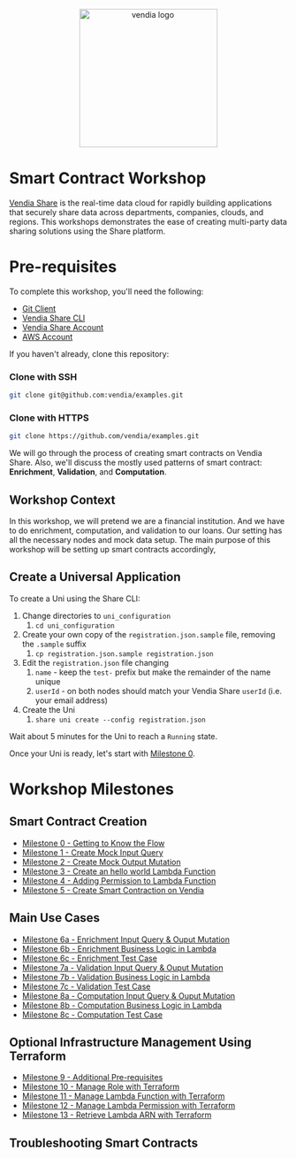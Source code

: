 <p align="center">
  <a href="https://vendia.net/">
    <img src="https://share.vendia.net/logo.svg" alt="vendia logo" width="250px">
  </a>
</p>

# Smart Contract Workshop

[Vendia Share](https://www.vendia.net) is the real-time data cloud for rapidly building applications that securely share data across departments, companies, clouds, and regions.  This workshops demonstrates the ease of creating multi-party data sharing solutions using the Share platform.

# Pre-requisites

To complete this workshop, you'll need the following:

* [Git Client](https://git-scm.com/downloads)
* [Vendia Share CLI](https://vendia.net/docs/share/cli)
* [Vendia Share Account](https://share.vendia.net/signup)
* [AWS Account](https://aws.amazon.com/resources/create-account/)

If you haven't already, clone this repository:

### Clone with SSH

```bash
git clone git@github.com:vendia/examples.git
```

### Clone with HTTPS

```bash
git clone https://github.com/vendia/examples.git
```



We will go through the process of creating smart contracts on Vendia Share. Also, we'll discuss the mostly used patterns of smart contract: **Enrichment**, **Validation**, and **Computation**.

## Workshop Context

In this workshop, we will pretend we are a financial institution. And we have to do enrichment, computation, and validation to our loans. Our setting has all the necessary nodes and mock data setup. The main purpose of this workshop will be setting up smart contracts accordingly,

## Create a Universal Application

To create a Uni using the Share CLI:

1. Change directories to `uni_configuration`
    1. `cd uni_configuration`
2. Create your own copy of the `registration.json.sample` file, removing the `.sample` suffix
    1. `cp registration.json.sample registration.json`
3. Edit the `registration.json` file changing
    1. `name` - keep the `test-` prefix but make the remainder of the name unique
    2. `userId` - on both nodes should match your Vendia Share `userId` (i.e. your email address)
4. Create the Uni
    1. `share uni create --config registration.json`

Wait about 5 minutes for the Uni to reach a `Running` state.


Once your Uni is ready, let's start with [Milestone 0](README-Milestone0.md).

# Workshop Milestones

## Smart Contract Creation
* [Milestone 0 - Getting to Know the Flow](README-Milestone0.md)
* [Milestone 1 - Create Mock Input Query](README-Milestone1.md)
* [Milestone 2 - Create Mock Output Mutation](README-Milestone2.md)
* [Milestone 3 - Create an hello world Lambda Function](README-Milestone3.md)
* [Milestone 4 - Adding Permission to Lambda Function](README-Milestone4.md)
* [Milestone 5 - Create Smart Contraction on Vendia](README-Milestone5.md)

## Main Use Cases
* [Milestone 6a - Enrichment Input Query & Ouput Mutation](README-Milestone6a.md)
* [Milestone 6b - Enrichment Business Logic in Lambda](README-Milestone6b.md)
* [Milestone 6c - Enrichment Test Case](README-Milestone6c.md)
* [Milestone 7a - Validation Input Query & Ouput Mutation](README-Milestone7a.md)
* [Milestone 7b - Validation Business Logic in Lambda](README-Milestone7b.md)
* [Milestone 7c - Validation Test Case](README-Milestone7c.md)
* [Milestone 8a - Computation Input Query & Ouput Mutation](README-Milestone8a.md)
* [Milestone 8b - Computation Business Logic in Lambda](README-Milestone8b.md)
* [Milestone 8c - Computation Test Case](README-Milestone8c.md)

## Optional Infrastructure Management Using Terraform
* [Milestone 9 - Additional Pre-requisites](README-Milestone9.md)
* [Milestone 10 - Manage Role with Terraform](README-Milestone10.md)
* [Milestone 11 - Manage Lambda Function with Terraform](README-Milestone11.md)
* [Milestone 12 - Manage Lambda Permission with Terraform](README-Milestone12.md)
* [Milestone 13 - Retrieve Lambda ARN with Terraform](README-Milestone13.md)

## Troubleshooting Smart Contracts
